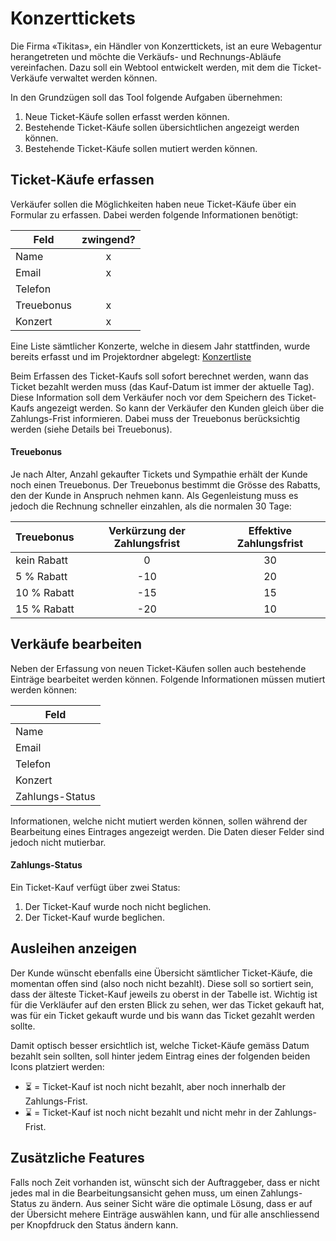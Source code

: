 # Konzerttickets
Die Firma «Tikitas», ein Händler von Konzerttickets, ist an eure Webagentur herangetreten und möchte die Verkäufs- und Rechnungs-Abläufe vereinfachen. Dazu soll ein Webtool entwickelt werden, mit dem die Ticket-Verkäufe verwaltet werden können. 

In den Grundzügen soll das Tool folgende Aufgaben übernehmen:

1. Neue Ticket-Käufe sollen erfasst werden können.
2. Bestehende Ticket-Käufe sollen übersichtlichen angezeigt werden können.
3. Bestehende Ticket-Käufe sollen mutiert werden können.

## Ticket-Käufe erfassen
Verkäufer sollen die Möglichkeiten haben neue Ticket-Käufe über ein Formular zu erfassen. Dabei werden folgende Informationen benötigt:

| Feld       | zwingend? |
|------------|:---------:|
| Name       |     x     |
| Email      |     x     |
| Telefon    |           |
| Treuebonus |     x     |
| Konzert    |     x     |

Eine Liste sämtlicher Konzerte, welche in diesem Jahr stattfinden, wurde bereits erfasst und im Projektordner abgelegt: [Konzertliste](src)

Beim Erfassen des Ticket-Kaufs soll sofort berechnet werden, wann das Ticket bezahlt werden muss (das Kauf-Datum ist immer der aktuelle Tag).  Diese Information soll dem Verkäufer noch vor dem Speichern des Ticket-Kaufs angezeigt werden. So kann der Verkäufer den Kunden gleich über die Zahlungs-Frist informieren. Dabei muss der Treuebonus berücksichtig werden (siehe Details bei Treuebonus).

#### Treuebonus
Je nach Alter, Anzahl gekaufter Tickets und Sympathie erhält der Kunde noch einen Treuebonus. Der Treuebonus bestimmt die Grösse des Rabatts, den der Kunde in Anspruch nehmen kann. Als Gegenleistung muss es jedoch die Rechnung schneller einzahlen, als die normalen 30 Tage: 

| Treuebonus  | Verkürzung der Zahlungsfrist | Effektive Zahlungsfrist |
|-------------|:----------------------------:|:-----------------------:|
| kein Rabatt |               0              |            30           |
| 5 % Rabatt  |              -10             |            20           |
| 10 % Rabatt |              -15             |            15           |
| 15 % Rabatt |              -20             |            10           |

## Verkäufe bearbeiten
Neben der Erfassung von neuen Ticket-Käufen sollen auch bestehende Einträge bearbeitet werden können. Folgende Informationen müssen mutiert werden können:

| Feld                   |
|------------------------|
| Name                   |
| Email                  |
| Telefon                |
| Konzert                  |
| Zahlungs-Status         |

Informationen, welche nicht mutiert werden können, sollen während der Bearbeitung eines Eintrages angezeigt werden. Die Daten dieser Felder sind jedoch nicht mutierbar.

#### Zahlungs-Status
Ein Ticket-Kauf verfügt über zwei Status:

1. Der Ticket-Kauf wurde noch nicht beglichen.
2. Der Ticket-Kauf wurde beglichen.

## Ausleihen anzeigen
Der Kunde wünscht ebenfalls eine Übersicht sämtlicher Ticket-Käufe, die momentan offen sind (also noch nicht bezahlt). Diese soll so sortiert sein, dass der älteste Ticket-Kauf jeweils zu oberst in der Tabelle ist. Wichtig ist für die Verkläufer auf den ersten Blick zu sehen, wer das Ticket gekauft hat, was für ein Ticket gekauft wurde und bis wann das Ticket gezahlt werden sollte.

Damit optisch besser ersichtlich ist, welche Ticket-Käufe gemäss Datum bezahlt sein sollten, soll hinter jedem Eintrag eines der folgenden beiden Icons platziert werden:

* ⏳ = Ticket-Kauf ist noch nicht bezahlt, aber noch innerhalb der Zahlungs-Frist.
* ⌛ = Ticket-Kauf ist noch nicht bezahlt und nicht mehr in der Zahlungs-Frist.

## Zusätzliche Features
Falls noch Zeit vorhanden ist, wünscht sich der Auftraggeber, dass er nicht jedes mal in die Bearbeitungsansicht gehen muss, um einen Zahlungs-Status zu ändern. Aus seiner Sicht wäre die optimale Lösung, dass er auf der Übersicht mehere Einträge auswählen kann, und für alle anschliessend per Knopfdruck den Status ändern kann.